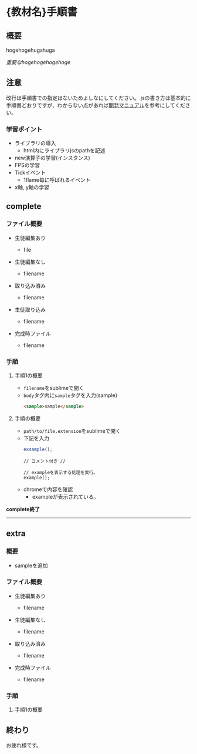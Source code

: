 # {教材名}手順書 


## 概要
hogehogehugahuga

_重要なhogehogehogehoge_

## 注意
改行は手順書での指定はないためよしなにしてください。
jsの書き方は基本的に手順書どおりですが、わからない点があれば[開発マニュアル](https://github.com/GwapTeam/manual)を参考にしてください。

### 学習ポイント
* ライブラリの導入
    * html内にライブラリjsのpathを記述
* new演算子の学習(インスタンス)
* FPSの学習
* Tickイベント
    * 1flame毎に呼ばれるイベント
* x軸, y軸の学習


## complete
### ファイル概要
- 生徒編集あり
    - file

- 生徒編集なし
    - filename

- 取り込み済み
    - filename

- 生徒取り込み
    - filename

- 完成時ファイル
    - filename


### 手順

1. 手順1の概要
    - `filename`をsublimeで開く
    - `body`タグ内に`sample`タグを入力(sample)
      ```html
      <sample>sample</sample>
      ```

2. 手順の概要
    - `path/to/file.extension`をsublimeで開く
    - 下記を入力
      ```javascript
      exsample();
      ```
      ```
      // コメント付き //
      
      // exampleを表示する処理を実行。
      example();
      ```
    - chromeで内容を確認
        - exampleが表示されている。

**complete終了**

---


## extra

### 概要
- sampleを追加
### ファイル概要
- 生徒編集あり
    - filename

- 生徒編集なし
    - filename

- 取り込み済み
    - filename

- 完成時ファイル
    - filename

### 手順

1. 手順1の概要


## 終わり
お疲れ様です。
